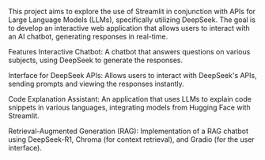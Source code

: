 This project aims to explore the use of Streamlit in conjunction with APIs for Large Language Models (LLMs), specifically utilizing DeepSeek. The goal is to develop an interactive web application that allows users to interact with an AI chatbot, generating responses in real-time.

Features
Interactive Chatbot: A chatbot that answers questions on various subjects, using DeepSeek to generate the responses.

Interface for DeepSeek APIs: Allows users to interact with DeepSeek's APIs, sending prompts and viewing the responses instantly.

Code Explanation Assistant: An application that uses LLMs to explain code snippets in various languages, integrating models from Hugging Face with Streamlit.

Retrieval-Augmented Generation (RAG): Implementation of a RAG chatbot using DeepSeek-R1, Chroma (for context retrieval), and Gradio (for the user interface).
